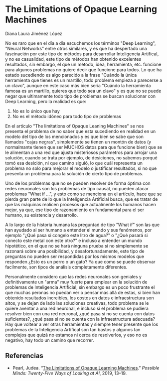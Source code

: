 # The Limitations of Opaque Learning Machines
Diana Laura Jiménez López

No es raro que en el día a día escuchemos los términos "Deep Learning", "Neural Networks" entre otros similares, y es que ha despertado una fascinación por este tipo de métodos para desarrollar Inteligencia Artifical, y no es casualidad, este tipo de métodos han obtenido excelentes resultados, sin embargo, el que un método, idea, herramienta, etc. funcione para algunos problemas no quiere decir que funcione para todos. Lo que ha estado sucediendo es algo parecido a la frase  "Cuándo la única herramienta que tienes es un martillo, todo problema empieza a parecerse a un clavo", aunque en este caso más bien seria "Cuándo la herramienta famosa es un martillo, quieres que todo sea un clavo" y es que no se puede negar que ultimamente todo tipo de problemas se buscan solucionar con Deep Learning, pero la realidad es que: 
1. No es lo único que hay 
2.  No es el método idóneo para todo tipo de problemas 

En el artículo "The limitations of Opaque Leaning Machines" se nos presenta el problema de no saber que esta sucediendo en realidad en un modelo del tipo de los mencionados y es que bien se sabe que son llamados "cajas negras", simplemente se tienen un montón de datos (y normalmante tienen que ser MUCHOS datos para que funcione bien) que se le alimentan a una red que ajusta misteriosos parámetros para arrojar una solución, cuando se trata por ejemplo, de desiciones, no sabemos porqué tomó esa desición, ni que camino siguió, lo que cuál representa un problema no solo para mejorar el modelo o justificar resultados, si no que presenta un problema para la solución de cierto tipo de problemas. 

Uno de los problemas que no se pueden resolver de forma óptima con redes neuronales son los problemas de tipo causal, no pueden atacar problemas "What if ...", y esto como se menciona en el artículo, hace que se pierda gran parte de lo que la Inteligencia Artificial busca, que  es tratar de que las máquinas realicen procesos que actualmente los humanos hacen mejor, ya que, ese tipo de razonamiento en fundamental para el ser humano, su existencia y desarrollo. 

A lo largo de la historia humana las preguntad de tipo "What if" son las que han ayudado al ser humano a entender el mundo y sus fenómenos, por ejemplo "¿Qué pasa si congelo este litro de agua?" o "¿Qué pasará si conecto este metal con este otro?" e incluso a entender un mundo hipotético, en el que no se hará ninguna prueba si no simplemente se razonará sobre una posibilidad, y desafortunadamente, este tipo de preguntas no pueden ser respondidas por los mismos modelos que responden ¿Esto es un perro o un gato? Ya que como se puede observar facilmente, son tipos de análisis completamente diferentes. 

Personalmente considero que las redes neuronales son geniales y definitivamente un "arma" muy fuerte para emplear en la solución de problemas de Inteligencia Artificial, sin embargo es un poco frustrante el que muchas peronas no puedan ver o pensar más allá de estas, si bien han obtenido resultados increibles, los costos en datos e infraestructura son altos, y se dejan de lado las soluciones creativas, todo problema se le quiere aventar a una red neuronal, e incluso si el problema se pudiera resolver bien con una red neuronal, ¿qué pasa si no se cuenta con datos suficientes?, ¿qué pasa si no se cuenta con la infraestructura adecuada? Hay que voltear a ver otras herramientas y siempre tener presente que los problemas de la Inteligencia Artifical son tan bastos y algunos tan complejos que quizá no estamos ni cerca de resolverlos, y eso no es negativo, hay todo un camino que recorrer.


## Referencias
- Pearl, Judea. “[The Limitations of Opaque Learning Machines](https://ftp.cs.ucla.edu/pub/stat_ser/r489.pdf).” _Possible Minds: Twenty-Five Ways of Looking at AI_, 2019, 13–19.
